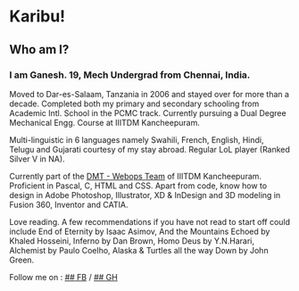 # Karibu!

## **Who am I?**

### I am Ganesh. 19, Mech Undergrad from Chennai, India.

Moved to Dar-es-Salaam, Tanzania in 2006 and stayed over for more than a decade. Completed both my primary and secondary schooling from 
Academic Intl. School in the PCMC track. Currently pursuing a Dual Degree Mechanical Engg. Course at IIITDM Kancheepuram.

Multi-linguistic in 6 languages namely Swahili, French, English, Hindi, Telugu and Gujarati courtesy of my stay abroad. Regular LoL player 
(Ranked Silver V in NA). 

Currently part of the [DMT - Webops Team](https://github.com/DMT-IIITDM) of IIITDM Kancheepuram. Proficient in Pascal, C, HTML and CSS. Apart from code, know how to design
in Adobe Photoshop, Illustrator, XD & InDesign and 3D modeling in Fusion 360, Inventor and CATIA. 

Love reading. A few recommendations if you have not read to start off could include End of Eternity by Isaac Asimov, 
And the Mountains Echoed by Khaled Hosseini, Inferno by Dan Brown, Homo Deus by Y.N.Harari, Alchemist by Paulo Coelho, Alaska & Turtles 
all the way Down by John Green.


Follow me on : 
[## FB](https://www.facebook.com/shriganesh.bollakpalli.7) / [## GH](https://github.com/Rhythorn)

